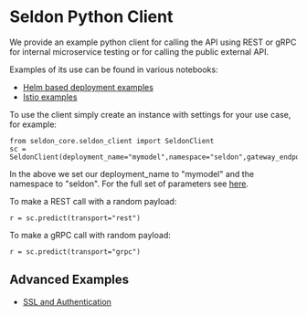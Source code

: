 # Seldon Python Client

We provide an example python client for calling the API using REST or gRPC for internal microservice testing or for calling the public external API.

Examples of its use can be found in various notebooks:

  * [Helm based deployment examples](../examples/helm_examples.html)
  * [Istio examples](../examples/istio_examples.html)

To use the client simply create an instance with settings for your use case, for example:

```
from seldon_core.seldon_client import SeldonClient
sc = SeldonClient(deployment_name="mymodel",namespace="seldon",gateway_endpoint="localhost:8003",gateway="ambassador")
```

In the above we set our deployment_name to "mymodel" and the namespace to "seldon". For the full set of parameters see [here](api/seldon_core.html#seldon_core.seldon_client.SeldonClient).

To make a REST call with a random payload:

```
r = sc.predict(transport="rest")
```

To make a gRPC call with random payload:

```
r = sc.predict(transport="grpc")
```


## Advanced Examples

 * [SSL and Authentication](../examples/seldon_client.html)
